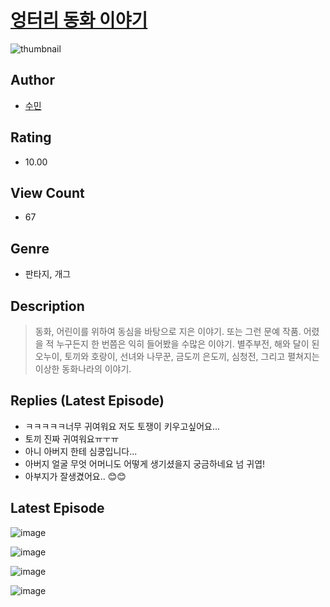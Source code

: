 # [엉터리 동화 이야기](https://comic.naver.com/challenge/list?titleId=810110)
![thumbnail](https://image-comic.pstatic.net/user_contents_data/challenge_comic/2023/05/23/284667/upload_7161112841669522488_480x623.jpeg)

## Author
- [수민](https://comic.naver.com/artistTitle?id=284667)

## Rating
- 10.00

## View Count
- 67

## Genre
- 판타지, 개그

## Description
> 동화, 어린이를 위하여 동심을 바탕으로 지은 이야기. 또는 그런 문예 작품. 어렸을 적 누구든지 한 번쯤은 익히 들어봤을 수많은 이야기. 별주부전, 해와 달이 된 오누이, 토끼와 호랑이, 선녀와 나무꾼, 금도끼 은도끼, 심청전, 그리고 펼쳐지는 이상한 동화나라의 이야기.

## Replies (Latest Episode)
- ㅋㅋㅋㅋㅋ너무 귀여워요 저도 토쟁이 키우고싶어요...
- 토끼 진짜 귀여워요ㅠㅜㅠ
- 아니 아버지 한테 심쿵입니다...
- 아버지 얼굴 무엇 어머니도 어떻게 생기셨을지 궁금하네요 넘 귀엽!
- 아부지가 잘생겼어요.. 😊😊

## Latest Episode
![image](https://image-comic.pstatic.net/user_contents_data/challenge_comic/2023/05/25/284667/upload_3774408335611224371.jpeg)

![image](https://image-comic.pstatic.net/user_contents_data/challenge_comic/2023/05/25/284667/upload_7363775928741278008.jpeg)

![image](https://image-comic.pstatic.net/user_contents_data/challenge_comic/2023/05/25/284667/upload_3703137798756328758.jpeg)

![image](https://image-comic.pstatic.net/user_contents_data/challenge_comic/2023/05/25/284667/upload_3978707500280276070.jpeg)

